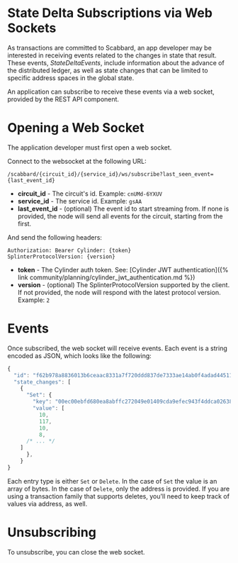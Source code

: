 # State Delta Subscriptions via Web Sockets

<!--
  Copyright 2022 Cargill Incorporated
  Licensed under Creative Commons Attribution 4.0 International License
  https://creativecommons.org/licenses/by/4.0/
-->

As transactions are committed to Scabbard, an app developer may be interested
in receiving events related to the changes in state that result. These events,
*StateDeltaEvents*, include information about the advance of the distributed
ledger, as well as state changes that can be limited to specific address spaces
in the global state.

An application can subscribe to receive these events via a web socket,
provided by the REST API component.

# Opening a Web Socket

The application developer must first open a web socket.

Connect to the websocket at the following URL:
```
/scabbard/{circuit_id}/{service_id}/ws/subscribe?last_seen_event={last_event_id}
```

 * **circuit\_id** - The circuit's id. Example: `cnUMd-6YXUV`
 * **service\_id** - The service id. Example: `gsAA`
 * **last\_event\_id** - (optional) The event id to start streaming from. If
   none is provided, the node will send all events for the circuit, starting
   from the first.

And send the following headers:
```
Authorization: Bearer Cylinder: {token}
SplinterProtocolVersion: {version}
```

 * **token** - The Cylinder auth token. See: [Cylinder JWT authentication]({%
   link community/planning/cylinder_jwt_authentication.md %})
 * **version** - (optional) The SplinterProtocolVersion supported by the
   client. If not provided, the node will respond with the latest protocol
   version. Example: `2`

# Events

Once subscribed, the web socket will receive events. Each event is a string
encoded as JSON, which looks like the following:

``` javascript
{
  "id": "f62b978a8836013b6ceaac8331a7f720ddd837de7333ae14ab0f4adad445118574735afeeea1f98a51254d8750f1769fc18d6c638963af7f66c5b5086545fba1",
  "state_changes": [
    {
      "Set": {
        "key": "00ec00ebfd680ea8abffc272049e01409cda9efec943f4ddca0263897e715913a04705",
        "value": [
          10,
          117,
          10,
          8,
	  /* ... */
	]
      },
    }
}
```

Each entry type is either `Set` or `Delete`. In the case of `Set` the value is
an array of bytes. In the case of `Delete`, only the address is provided. If
you are using a transaction family that supports deletes, you\'ll need to keep
track of values via address, as well.

# Unsubscribing

To unsubscribe, you can close the web socket.
